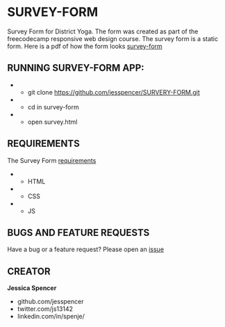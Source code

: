 # SURVEY-FORM
Survey Form for District Yoga. The form was created as part of the freecodecamp responsive web design course.
The survey form is a static form. Here is a pdf of how the form looks [survey-form](survey.pdf)

## RUNNING SURVEY-FORM APP:
* - git clone https://github.com/jesspencer/SURVERY-FORM.git
* - cd in survey-form
* - open survey.html

## REQUIREMENTS
The Survey Form [requirements](https://learn.freecodecamp.org/responsive-web-design/responsive-web-design-projects/build-a-survey-form)

* - HTML
* - CSS
* - JS

## BUGS AND FEATURE REQUESTS
Have a bug or a feature request? Please open an [issue](https://github.com/jesspencer/SURVERY-FORM/pulls)

## CREATOR
**Jessica Spencer**
- github.com/jesspencer
- twitter.com/js13142
- linkedin.com/in/spenje/
